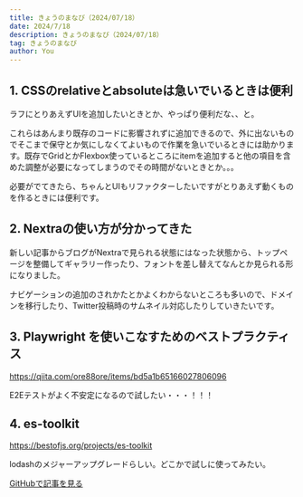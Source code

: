 ```yaml
---
title: きょうのまなび（2024/07/18）
date: 2024/7/18
description: きょうのまなび（2024/07/18）
tag: きょうのまなび
author: You
---
```


## 1. CSSのrelativeとabsoluteは急いでいるときは便利

ラフにとりあえずUIを追加したいときとか、やっぱり便利だな、、と。

これらはあんまり既存のコードに影響されずに追加できるので、外に出ないものでそこまで保守とか気にしなくてよいもので作業を急いでいるときには助かります。既存でGridとかFlexbox使っているところにitemを追加すると他の項目を含めた調整が必要になってしまうのでその時間がないときとか。。。

必要がでてきたら、ちゃんとUIもリファクターしたいですがとりあえず動くものを作るときには便利です。

## 2. Nextraの使い方が分かってきた

新しい記事からブログがNextraで見られる状態にはなった状態から、トップページを整備してギャラリー作ったり、フォントを差し替えてなんとか見られる形になりました。

ナビゲーションの追加のされかたとかよくわからないところも多いので、ドメインを移行したり、Twitter投稿時のサムネイル対応したりしていきたいです。

## 3. Playwright を使いこなすためのベストプラクティス

https://qiita.com/ore88ore/items/bd5a1b65166027806096

E2Eテストがよく不安定になるので試したい・・・！！！

## 4. es-toolkit

https://bestofjs.org/projects/es-toolkit

lodashのメジャーアップグレードらしい。どこかで試しに使ってみたい。

[GitHubで記事を見る](https://github.com/kght6123/kght6123.page-v2/blob/main/pages/posts/todays-lesson/20240718.md)
